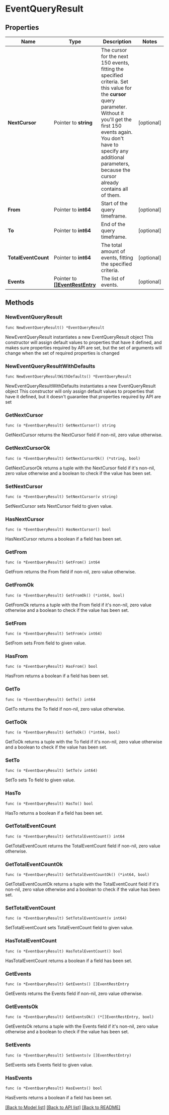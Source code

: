 # EventQueryResult

## Properties

Name | Type | Description | Notes
------------ | ------------- | ------------- | -------------
**NextCursor** | Pointer to **string** | The cursor for the next 150 events, fitting the specified criteria.    Set this value for the **cursor** query parameter. Without it you&#39;ll get the first 150 events again.   You don&#39;t have to specify any additional parameters, because the cursor already contains all of them. | [optional] 
**From** | Pointer to **int64** | Start of the query timeframe. | [optional] 
**To** | Pointer to **int64** | End of the query timeframe. | [optional] 
**TotalEventCount** | Pointer to **int64** | The total amount of events, fitting the specified criteria. | [optional] 
**Events** | Pointer to [**[]EventRestEntry**](EventRestEntry.md) | The list of events. | [optional] 

## Methods

### NewEventQueryResult

`func NewEventQueryResult() *EventQueryResult`

NewEventQueryResult instantiates a new EventQueryResult object
This constructor will assign default values to properties that have it defined,
and makes sure properties required by API are set, but the set of arguments
will change when the set of required properties is changed

### NewEventQueryResultWithDefaults

`func NewEventQueryResultWithDefaults() *EventQueryResult`

NewEventQueryResultWithDefaults instantiates a new EventQueryResult object
This constructor will only assign default values to properties that have it defined,
but it doesn't guarantee that properties required by API are set

### GetNextCursor

`func (o *EventQueryResult) GetNextCursor() string`

GetNextCursor returns the NextCursor field if non-nil, zero value otherwise.

### GetNextCursorOk

`func (o *EventQueryResult) GetNextCursorOk() (*string, bool)`

GetNextCursorOk returns a tuple with the NextCursor field if it's non-nil, zero value otherwise
and a boolean to check if the value has been set.

### SetNextCursor

`func (o *EventQueryResult) SetNextCursor(v string)`

SetNextCursor sets NextCursor field to given value.

### HasNextCursor

`func (o *EventQueryResult) HasNextCursor() bool`

HasNextCursor returns a boolean if a field has been set.

### GetFrom

`func (o *EventQueryResult) GetFrom() int64`

GetFrom returns the From field if non-nil, zero value otherwise.

### GetFromOk

`func (o *EventQueryResult) GetFromOk() (*int64, bool)`

GetFromOk returns a tuple with the From field if it's non-nil, zero value otherwise
and a boolean to check if the value has been set.

### SetFrom

`func (o *EventQueryResult) SetFrom(v int64)`

SetFrom sets From field to given value.

### HasFrom

`func (o *EventQueryResult) HasFrom() bool`

HasFrom returns a boolean if a field has been set.

### GetTo

`func (o *EventQueryResult) GetTo() int64`

GetTo returns the To field if non-nil, zero value otherwise.

### GetToOk

`func (o *EventQueryResult) GetToOk() (*int64, bool)`

GetToOk returns a tuple with the To field if it's non-nil, zero value otherwise
and a boolean to check if the value has been set.

### SetTo

`func (o *EventQueryResult) SetTo(v int64)`

SetTo sets To field to given value.

### HasTo

`func (o *EventQueryResult) HasTo() bool`

HasTo returns a boolean if a field has been set.

### GetTotalEventCount

`func (o *EventQueryResult) GetTotalEventCount() int64`

GetTotalEventCount returns the TotalEventCount field if non-nil, zero value otherwise.

### GetTotalEventCountOk

`func (o *EventQueryResult) GetTotalEventCountOk() (*int64, bool)`

GetTotalEventCountOk returns a tuple with the TotalEventCount field if it's non-nil, zero value otherwise
and a boolean to check if the value has been set.

### SetTotalEventCount

`func (o *EventQueryResult) SetTotalEventCount(v int64)`

SetTotalEventCount sets TotalEventCount field to given value.

### HasTotalEventCount

`func (o *EventQueryResult) HasTotalEventCount() bool`

HasTotalEventCount returns a boolean if a field has been set.

### GetEvents

`func (o *EventQueryResult) GetEvents() []EventRestEntry`

GetEvents returns the Events field if non-nil, zero value otherwise.

### GetEventsOk

`func (o *EventQueryResult) GetEventsOk() (*[]EventRestEntry, bool)`

GetEventsOk returns a tuple with the Events field if it's non-nil, zero value otherwise
and a boolean to check if the value has been set.

### SetEvents

`func (o *EventQueryResult) SetEvents(v []EventRestEntry)`

SetEvents sets Events field to given value.

### HasEvents

`func (o *EventQueryResult) HasEvents() bool`

HasEvents returns a boolean if a field has been set.


[[Back to Model list]](../README.md#documentation-for-models) [[Back to API list]](../README.md#documentation-for-api-endpoints) [[Back to README]](../README.md)


